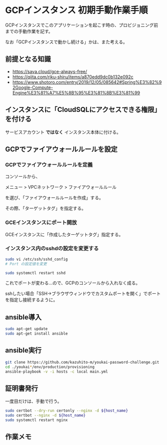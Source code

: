 # GCPインスタンス 初期手動作業手順

GCPインスタンスでこのアプリケーションを起こす時の、プロビジョニング前までの手動作業を記す。

なお「GCPインスタンスで動かし続ける」かは、また考える。

## 前提となる知識

- https://sava.cloud/gce-always-free/
- https://qiita.com/riku-shiru/items/a870edd9dc0b132e092c
- https://www.shotoro.com/entry/2019/12/05/085642#Spring%E3%82%92Google-Compute-Engine%E3%81%A7%E5%8B%95%E3%81%8B%E3%81%99

## インスタンスに「CloudSQLにアクセスできる権限」を付ける

サービスアカウント __ではなく__ インスタンス本体に付ける。

## GCPでファイアウォールルールを設定

### GCPでファイアウォールルールを定義

コンソールから、

メニュー > VPCネットワーク > ファイアウォールルール

を選び、「ファイアウォールルールを作成」する。

その際、「ターゲットタグ」を指定する。

### GCEインスタンスにポート開放

GCEインスタンスに「作成したターゲットタグ」指定する。

### インスタンス内のsshdの設定を変更する

```bash
sudo vi /etc/ssh/sshd_config
# Port の設定値を変更

sudo systemctl restart sshd
```

これでポートが変わる…ので、GCPのコンソールから入れなく成る。

sshしたい場合「SSH->ブラウザウィンドウでカスタムポートを開く」でポートを指定し接続するように。

## ansible導入

```bash
sudo apt-get update
sudo apt-get install ansible
```

## ansible実行

```bash
git clone https://github.com/kazuhito-m/youkai-password-challenge.git
cd ./youkai*/env/production/provisioning
ansible-playbook -v -i hosts -c local main.yml
```

## 証明書発行

一度目だけは、手動で行う。

```bash
sudo certbot --dry-run certonly --nginx -d ${host_name}
sudo certbot --nginx -d ${host_name}
sudo systemctl restart nginx
```

## 作業メモ

```bash

```
